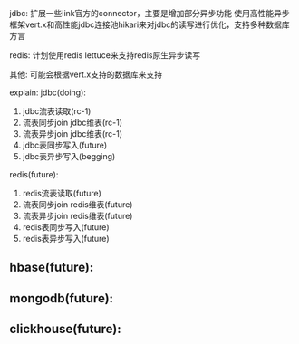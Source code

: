 jdbc:
扩展一些link官方的connector，主要是增加部分异步功能
使用高性能异步框架vert.x和高性能jdbc连接池hikari来对jdbc的读写进行优化，支持多种数据库方言

redis:
计划使用redis lettuce来支持redis原生异步读写

其他:
可能会根据vert.x支持的数据库来支持

explain:
jdbc(doing):
1. jdbc流表读取(rc-1)
2. 流表同步join jdbc维表(rc-1)
3. 流表异步join jdbc维表(rc-1)
4. jdbc表同步写入(future)
5. jdbc表异步写入(begging)

redis(future):
1. redis流表读取(future)
2. 流表同步join redis维表(future)
3. 流表异步join redis维表(future)
4. redis表同步写入(future)
5. redis表异步写入(future)

hbase(future):
--
mongodb(future):
--
clickhouse(future):
--
